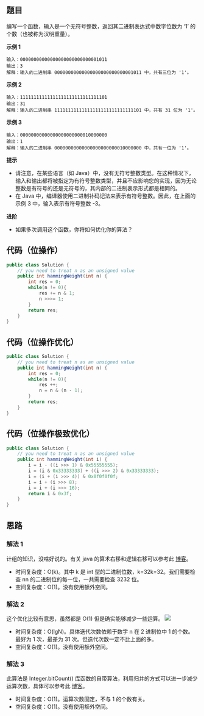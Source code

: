 ## 题目
编写一个函数，输入是一个无符号整数，返回其二进制表达式中数字位数为 ‘1’ 的个数（也被称为汉明重量）。

**示例 1**
```
输入：00000000000000000000000000001011
输出：3
解释：输入的二进制串 00000000000000000000000000001011 中，共有三位为 '1'。
```

**示例 2**
```
输入：11111111111111111111111111111101
输出：31
解释：输入的二进制串 11111111111111111111111111111101 中，共有 31 位为 '1'。
```

**示例 3**
```
输入：00000000000000000000000010000000
输出：1
解释：输入的二进制串 00000000000000000000000010000000 中，共有一位为 '1'。
```

**提示**
* 请注意，在某些语言（如 Java）中，没有无符号整数类型。在这种情况下，输入和输出都将被指定为有符号整数类型，并且不应影响您的实现，因为无论整数是有符号的还是无符号的，其内部的二进制表示形式都是相同的。
* 在 Java 中，编译器使用二进制补码记法来表示有符号整数。因此，在上面的 示例 3 中，输入表示有符号整数 -3。

**进阶**
* 如果多次调用这个函数，你将如何优化你的算法？

## 代码（位操作）
```Java
public class Solution {
    // you need to treat n as an unsigned value
    public int hammingWeight(int n) {
        int res = 0;
        while(n != 0){
            res += n & 1;
            n >>>= 1;
        }
        return res;
    }
}
```

## 代码（位操作优化）
```Java
public class Solution {
    // you need to treat n as an unsigned value
    public int hammingWeight(int n) {
        int res = 0;
        while(n != 0){
            res ++;
            n = n & (n - 1);
        }
        return res;
    }
}
```

## 代码（位操作极致优化）
```Java
public class Solution {
    // you need to treat n as an unsigned value
    public int hammingWeight(int i) {
        i = i - ((i >>> 1) & 0x55555555);
        i = (i & 0x33333333) + ((i >>> 2) & 0x33333333);
        i = (i + (i >>> 4)) & 0x0f0f0f0f;
        i = i + (i >>> 8);
        i = i + (i >>> 16);
        return i & 0x3f;
    }
}
```

## 思路

### 解法 1
计组的知识，没啥好说的。有关 java 的算术右移和逻辑右移可以参考此 [博客](https://leetcode-cn.com/problems/number-of-1-bits/solution/fu-xue-ming-zhu-xiang-jie-wei-yun-suan-f-ci7i/)。

* 时间复杂度：O(k)。其中 k 是 int 型的二进制位数，k=32k=32。我们需要检查 nn 的二进制位的每一位，一共需要检查 3232 位。
* 空间复杂度：O(1)。没有使用额外空间。

### 解法 2
这个优化比较有意思，虽然都是 O(1) 但是确实能够减少一些运算。
![](static/191.png)
* 时间复杂度：O(lgN)。具体迭代次数依赖于数字 n 在 2 进制位中 1 的个数。最好为 1 次，最差为 31 次。但迭代次数一定不比上面的多。
* 空间复杂度：O(1)。没有使用额外空间。

### 解法 3
此算法是 Integer.bitCount() 库函数的自带算法，利用归并的方式可以进一步减少运算次数，具体可以参考此 [博客](https://segmentfault.com/a/1190000015763941)。
* 时间复杂度：O(1)。运算次数固定，不与 1 的个数有关。
* 空间复杂度：O(1)。没有使用额外空间。